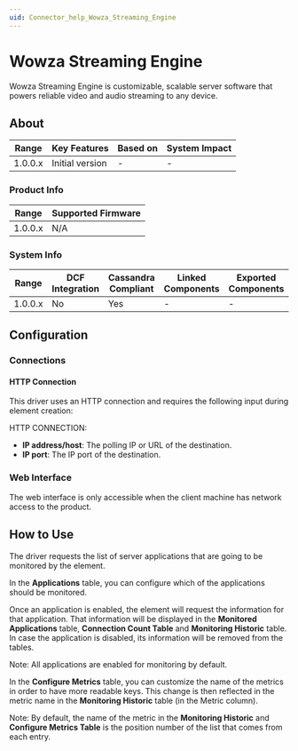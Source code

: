 ```yaml
---
uid: Connector_help_Wowza_Streaming_Engine
---
```


# Wowza Streaming Engine

Wowza Streaming Engine is customizable, scalable server software that powers reliable video and audio streaming to any device.

## About

| **Range** | **Key Features** | **Based on** | **System Impact** |
|-----------|------------------|--------------|-------------------|
| 1.0.0.x   | Initial version  | \-           | \-                |

### Product Info

| **Range** | **Supported Firmware** |
|-----------|------------------------|
| 1.0.0.x   | N/A                    |

### System Info

| **Range** | **DCF Integration** | **Cassandra Compliant** | **Linked Components** | **Exported Components** |
|-----------|---------------------|-------------------------|-----------------------|-------------------------|
| 1.0.0.x   | No                  | Yes                     | \-                    | \-                      |

## Configuration

### Connections

#### HTTP Connection

This driver uses an HTTP connection and requires the following input during element creation:

HTTP CONNECTION:

- **IP address/host**: The polling IP or URL of the destination.
- **IP port**: The IP port of the destination.

### Web Interface

The web interface is only accessible when the client machine has network access to the product.

## How to Use

The driver requests the list of server applications that are going to be monitored by the element.

In the **Applications** table, you can configure which of the applications should be monitored.

Once an application is enabled, the element will request the information for that application. That information will be displayed in the **Monitored Applications** table, **Connection Count Table** and **Monitoring Historic** table. In case the application is disabled, its information will be removed from the tables.

Note: All applications are enabled for monitoring by default.

In the **Configure Metrics** table, you can customize the name of the metrics in order to have more readable keys. This change is then reflected in the metric name in the **Monitoring Historic** table (in the Metric column).

Note: By default, the name of the metric in the **Monitoring Historic** and **Configure Metrics Table** is the position number of the list that comes from each entry.
